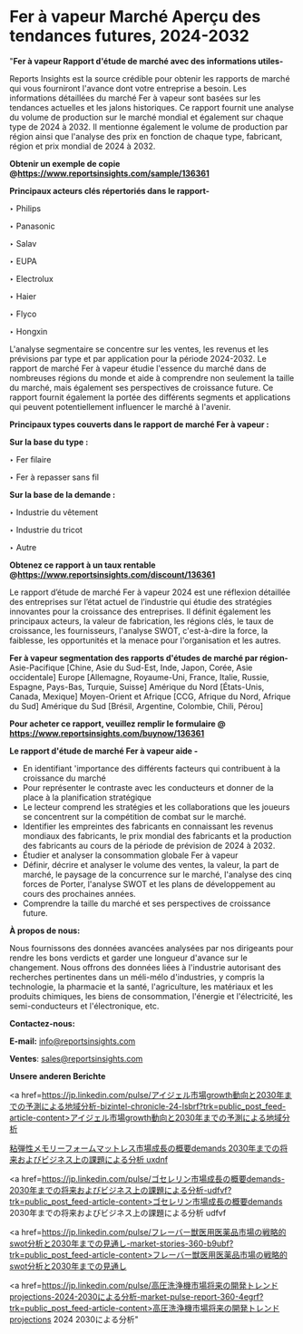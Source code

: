 # Fer à vapeur Marché Aperçu des tendances futures, 2024-2032

"<strong>Fer à vapeur Rapport d'étude de marché avec des informations utiles-</strong>

Reports Insights est la source crédible pour obtenir les rapports de marché qui vous fourniront l'avance dont votre entreprise a besoin. Les informations détaillées du marché Fer à vapeur sont basées sur les tendances actuelles et les jalons historiques. Ce rapport fournit une analyse du volume de production sur le marché mondial et également sur chaque type de 2024 à 2032. Il mentionne également le volume de production par région ainsi que l'analyse des prix en fonction de chaque type, fabricant, région et prix mondial de 2024 à 2032.

<strong><b>Obtenir un exemple de copie @</b></strong><a href=https://www.reportsinsights.com/sample/136361><strong><b>https://www.reportsinsights.com/sample/136361</b></strong></a>

<b>Principaux acteurs clés répertoriés dans le rapport-</b>

<b> </b>‣ Philips

‣ Panasonic

‣ Salav

‣ EUPA

‣ Electrolux

‣ Haier

‣ Flyco

‣ Hongxin

L'analyse segmentaire se concentre sur les ventes, les revenus et les prévisions par type et par application pour la période 2024-2032. Le rapport de marché Fer à vapeur étudie l'essence du marché dans de nombreuses régions du monde et aide à comprendre non seulement la taille du marché, mais également ses perspectives de croissance future. Ce rapport fournit également la portée des différents segments et applications qui peuvent potentiellement influencer le marché à l'avenir.

<strong>Principaux types couverts dans le rapport de marché Fer à vapeur :</strong>

<strong>Sur la base du type :</strong>

‣ Fer filaire

‣ Fer à repasser sans fil

<strong>Sur la base de la demande :</strong>

‣ Industrie du vêtement

‣ Industrie du tricot

‣ Autre

<strong><b>Obtenez ce rapport à un taux rentable @</b></strong><a href=https://www.reportsinsights.com/discount/136361><strong><b>https://www.reportsinsights.com/discount/136361</b></strong></a>

Le rapport d’étude de marché Fer à vapeur 2024 est une réflexion détaillée des entreprises sur l’état actuel de l’industrie qui étudie des stratégies innovantes pour la croissance des entreprises. Il définit également les principaux acteurs, la valeur de fabrication, les régions clés, le taux de croissance, les fournisseurs, l'analyse SWOT, c'est-à-dire la force, la faiblesse, les opportunités et la menace pour l'organisation et les autres.

<strong>Fer à vapeur segmentation des rapports d'études de marché par région-</strong>
Asie-Pacifique [Chine, Asie du Sud-Est, Inde, Japon, Corée, Asie occidentale]
Europe [Allemagne, Royaume-Uni, France, Italie, Russie, Espagne, Pays-Bas, Turquie, Suisse]
Amérique du Nord [États-Unis, Canada, Mexique]
Moyen-Orient et Afrique [CCG, Afrique du Nord, Afrique du Sud]
Amérique du Sud [Brésil, Argentine, Colombie, Chili, Pérou]

<strong>Pour acheter ce rapport, veuillez remplir le formulaire @   <a href=https://www.reportsinsights.com/buynow/136361>https://www.reportsinsights.com/buynow/136361</a></strong>

<strong>Le rapport d'étude de marché Fer à vapeur aide -</strong>
<ul>
  <li>En identifiant 'importance des différents facteurs qui contribuent à la croissance du marché</li>
  <li>Pour représenter le contraste avec les conducteurs et donner de la place à la planification stratégique</li>
  <li>Le lecteur comprend les stratégies et les collaborations que les joueurs se concentrent sur la compétition de combat sur le marché.</li>
  <li>Identifier les empreintes des fabricants en connaissant les revenus mondiaux des fabricants, le prix mondial des fabricants et la production des fabricants au cours de la période de prévision de 2024 à 2032.</li>
  <li>Étudier et analyser la consommation globale Fer à vapeur</li>
  <li>Définir, décrire et analyser le volume des ventes, la valeur, la part de marché, le paysage de la concurrence sur le marché, l'analyse des cinq forces de Porter, l'analyse SWOT et les plans de développement au cours des prochaines années.</li>
  <li>Comprendre la taille du marché et ses perspectives de croissance future.</li>
</ul>
<strong>À propos de nous:</strong>

Nous fournissons des données avancées analysées par nos dirigeants pour rendre les bons verdicts et garder une longueur d'avance sur le changement. Nous offrons des données liées à l'industrie autorisant des recherches pertinentes dans un méli-mélo d'industries, y compris la technologie, la pharmacie et la santé, l'agriculture, les matériaux et les produits chimiques, les biens de consommation, l'énergie et l'électricité, les semi-conducteurs et l'électronique, etc.

<strong>Contactez-nous:</strong>

<strong>E-mail:</strong> <a href=mailto:info@reportsinsights.com>info@reportsinsights.com</a>

<strong>Ventes</strong>: <a href=mailto:sales@reportsinsights.com>sales@reportsinsights.com</a>

<strong>Unsere anderen Berichte</strong>

<a href=https://jp.linkedin.com/pulse/アイジェル市場growth動向と2030年までの予測による地域分析-bizintel-chronicle-24-lsbrf?trk=public_post_feed-article-content>アイジェル市場growth動向と2030年までの予測による地域分析</a>

<a href=https://www.linkedin.com/pulse/粘弾性メモリーフォームマットレス市場成長の概要demands-2030年までの将来およびビジネス上の課題による分析-uxdnf/>粘弾性メモリーフォームマットレス市場成長の概要demands 2030年までの将来およびビジネス上の課題による分析 uxdnf</a>

<a href=https://jp.linkedin.com/pulse/ゴセレリン市場成長の概要demands-2030年までの将来およびビジネス上の課題による分析-udfvf?trk=public_post_feed-article-content>ゴセレリン市場成長の概要demands 2030年までの将来およびビジネス上の課題による分析 udfvf</a>

<a href=https://jp.linkedin.com/pulse/フレーバー獣医用医薬品市場の戦略的swot分析と2030年までの見通し-market-stories-360-b9ubf?trk=public_post_feed-article-content>フレーバー獣医用医薬品市場の戦略的swot分析と2030年までの見通し</a>

<a href=https://jp.linkedin.com/pulse/高圧洗浄機市場将来の開発トレンドprojections-2024-2030による分析-market-pulse-report-360-4egrf?trk=public_post_feed-article-content>高圧洗浄機市場将来の開発トレンドprojections 2024 2030による分析</a>"
